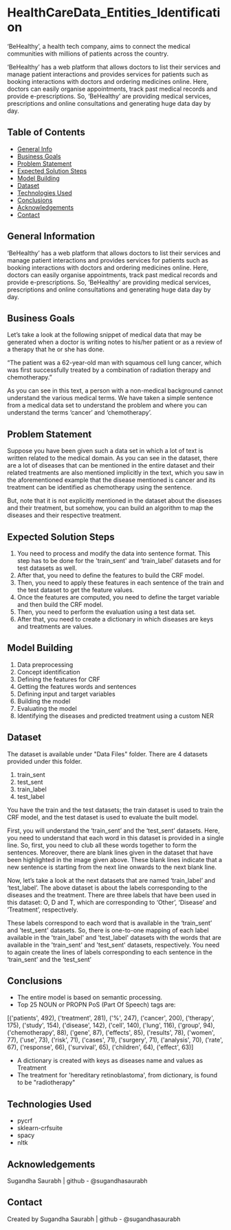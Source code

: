 # HealthCareData_Entities_Identification
> 
‘BeHealthy’, a health tech company, aims to connect the medical communities with millions of patients across the country.

‘BeHealthy’ has a web platform that allows doctors to list their services and manage patient interactions and provides services for patients such as booking interactions with doctors and ordering medicines online. Here, doctors can easily organise appointments, track past medical records and provide e-prescriptions. So, ‘BeHealthy’ are providing medical services, prescriptions and online consultations and generating huge data day by day. 




## Table of Contents
* [General Info](#general-information)
* [Business Goals](#business-goals)
* [Problem Statement](#problem-statement)
* [Expected Solution Steps](#expected-solution-steps)
* [Model Building](#model-building)
* [Dataset](#dataset)
* [Technologies Used](#technologies-used)
* [Conclusions](#conclusions)
* [Acknowledgements](#acknowledgements)
* [Contact](#contact)

<!-- You can include any other section that is pertinent to your problem -->

## General Information
‘BeHealthy’ has a web platform that allows doctors to list their services and manage patient interactions and provides services for patients such as booking interactions with doctors and ordering medicines online. Here, doctors can easily organise appointments, track past medical records and provide e-prescriptions. So, ‘BeHealthy’ are providing medical services, prescriptions and online consultations and generating huge data day by day.



## Business Goals
Let’s take a look at the following snippet of medical data that may be generated when a doctor is writing notes to his/her patient or as a review of a therapy that he or she has done.

“The patient was a 62-year-old man with squamous cell lung cancer, which was first successfully treated by a combination of radiation therapy and chemotherapy.”

As you can see in this text, a person with a non-medical background cannot understand the various medical terms. We have taken a simple sentence from a medical data set to understand the problem and where you can understand the terms ‘cancer’ and ‘chemotherapy’.


## Problem Statement
Suppose you have been given such a data set in which a lot of text is written related to the medical domain. As you can see in the dataset, there are a lot of diseases that can be mentioned in the entire dataset and their related treatments are also mentioned implicitly in the text, which you saw in the aforementioned example that the disease mentioned is cancer and its treatment can be identified as chemotherapy using the sentence.

But, note that it is not explicitly mentioned in the dataset about the diseases and their treatment, but somehow, you can build an algorithm to map the diseases and their respective treatment.



## Expected Solution Steps
1. You need to process and modify the data into sentence format. This step has to be done for the 'train_sent' and ‘train_label’ datasets and for test datasets as well.
2. After that, you need to define the features to build the CRF model.
3. Then, you need to apply these features in each sentence of the train and the test dataset to get the feature values.
4. Once the features are computed, you need to define the target variable and then build the CRF model.
5. Then, you need to perform the evaluation using a test data set.
6. After that, you need to create a dictionary in which diseases are keys and treatments are values.



## Model Building
1. Data preprocessing
2. Concept identification
3. Defining the features for CRF
4. Getting the features words and sentences
5. Defining input and target variables
6. Building the model
7. Evaluating the model
8. Identifying the diseases and predicted treatment using a custom NER



## Dataset
The dataset is available under "Data Files" folder. There are 4 datasets provided under this folder.
1. train_sent
2. test_sent
3. train_label
4. test_label

You have the train and the test datasets; the train dataset is used to train the CRF model, and the test dataset is used to evaluate the built model.

First, you will understand the ‘train_sent’ and the ‘test_sent’ datasets. Here, you need to understand that each word in this dataset is provided in a single line. So, first, you need to club all these words together to form the sentences. Moreover, there are blank lines given in the dataset that have been highlighted in the image given above. These blank lines indicate that a new sentence is starting from the next line onwards to the next blank line.

Now, let’s take a look at the next datasets that are named ‘train_label’ and ‘test_label’. The above dataset is about the labels corresponding to the diseases and the treatment. There are three labels that have been used in this dataset: O, D and T, which are corresponding to ‘Other’, ‘Disease’ and ‘Treatment’, respectively.

These labels correspond to each word that is available in the ‘train_sent’ and 'test_sent' datasets. So, there is one-to-one mapping of each label available in the 'train_label' and 'test_label' datasets with the words that are available in the 'train_sent' and 'test_sent' datasets, respectively. You need to again create the lines of labels corresponding to each sentence in the ‘train_sent’ and the ‘test_sent’



## Conclusions
- The entire model is based on semantic processing.
- Top 25 NOUN or PROPN PoS (Part Of Speech) tags are:

[('patients', 492),
 ('treatment', 281),
 ('%', 247),
 ('cancer', 200),
 ('therapy', 175),
 ('study', 154),
 ('disease', 142),
 ('cell', 140),
 ('lung', 116),
 ('group', 94),
 ('chemotherapy', 88),
 ('gene', 87),
 ('effects', 85),
 ('results', 78),
 ('women', 77),
 ('use', 73),
 ('risk', 71),
 ('cases', 71),
 ('surgery', 71),
 ('analysis', 70),
 ('rate', 67),
 ('response', 66),
 ('survival', 65),
 ('children', 64),
 ('effect', 63)]

 - A dictionary is created with keys as diseases name and values as Treatment
 - The treatment for 'hereditary retinoblastoma', from dictionary, is found to be "radiotherapy"



## Technologies Used
- pycrf
- sklearn-crfsuite
- spacy
- nltk



## Acknowledgements
Sugandha Saurabh | github - @sugandhasaurabh


## Contact
Created by Sugandha Saurabh | github - @sugandhasaurabh


